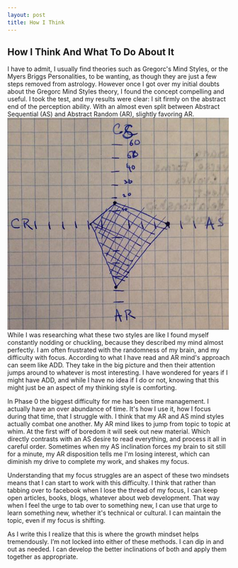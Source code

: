 ```yaml
---
layout: post
title: How I Think
---
```

## How I Think And What To Do About It
I have to admit, I usually find theories such as Gregorc's Mind Styles, or the Myers Briggs Personalities, to be wanting, as though they are just a few steps removed from astrology. However once I got over my initial doubts about the Gregorc Mind Styles theory, I found the concept compelling and useful. I took the test, and my results were clear: I sit firmly on the abstract end of the perception ability. With an almost even split between Abstract Sequential (AS) and Abstract Random (AR), slightly favoring AR.
![Thinking Graph](../imgs/thinking-graph.jpg)
While I was researching what these two styles are like I found myself constantly nodding or chuckling, because they described my mind almost perfectly. I am often frustrated with the randomness of my brain, and my difficulty with focus. According to what I have read and AR mind's approach can seem like ADD. They take in the big picture and then their attention jumps around to whatever is most interesting. I have wondered for years if I might have ADD, and while I have no idea if I do or not, knowing that this might just be an aspect of my thinking style is comforting.

In Phase 0 the biggest difficulty for me has been time management. I actually have an over abundance of time. It's how I use it, how I focus during that time, that I struggle with. I think that my AR and AS mind styles actually combat one another. My AR mind likes to jump from topic to topic at whim. At the first wiff of boredom it will seek out new material. Which directly contrasts with an AS desire to read everything, and process it all in careful order. Sometimes when my AS inclination forces my brain to sit still for a minute, my AR disposition tells me I'm losing interest, which can diminish my drive to complete my work, and shakes my focus.

Understanding that my focus struggles are an aspect of these two mindsets means that I can start to work with this difficulty. I think that rather than tabbing over to facebook when I lose the thread of my focus, I can keep open articles, books, blogs, whatever about web development. That way when I feel the urge to tab over to something new, I can use that urge to learn something new, whether it's technical or cultural. I can maintain the topic, even if my focus is shifting.

As I write this I realize that this is where the growth mindset helps tremendously. I’m not locked into either of these methods. I can dip in and out as needed. I can develop the better inclinations of both and apply them together as appropriate.